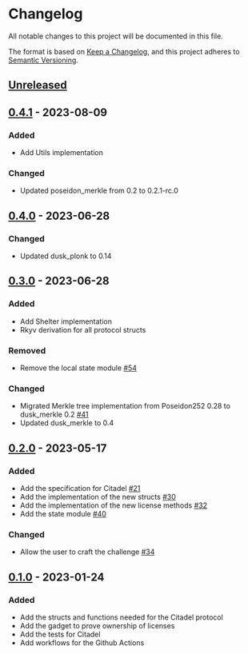 # Changelog

All notable changes to this project will be documented in this file.

The format is based on [Keep a Changelog](https://keepachangelog.com/en/1.0.0/),
and this project adheres to [Semantic Versioning](https://semver.org/spec/v2.0.0.html).

## [Unreleased]

## [0.4.1] - 2023-08-09

### Added

- Add Utils implementation

### Changed

- Updated poseidon_merkle from 0.2 to 0.2.1-rc.0

## [0.4.0] - 2023-06-28

### Changed

- Updated dusk_plonk to 0.14

## [0.3.0] - 2023-06-28

### Added

- Add Shelter implementation
- Rkyv derivation for all protocol structs

### Removed

- Remove the local state module [#54]

### Changed

- Migrated Merkle tree implementation from Poseidon252 0.28 to dusk_merkle 0.2 [#41]
- Updated dusk_merkle to 0.4

## [0.2.0] - 2023-05-17

### Added

- Add the specification for Citadel [#21]
- Add the implementation of the new structs [#30]
- Add the implementation of the new license methods [#32]
- Add the state module [#40]

### Changed

- Allow the user to craft the challenge [#34]

## [0.1.0] - 2023-01-24

### Added

- Add the structs and functions needed for the Citadel protocol
- Add the gadget to prove ownership of licenses
- Add the tests for Citadel
- Add workflows for the Github Actions

<!-- ISSUES -->
[#54]: https://github.com/dusk-network/citadel/issues/54
[#41]: https://github.com/dusk-network/citadel/issues/41
[#40]: https://github.com/dusk-network/citadel/issues/40
[#34]: https://github.com/dusk-network/citadel/issues/34
[#32]: https://github.com/dusk-network/citadel/issues/32
[#30]: https://github.com/dusk-network/citadel/issues/30
[#21]: https://github.com/dusk-network/citadel/issues/21

<!-- VERSIONS -->
[Unreleased]: https://github.com/dusk-network/citadel/compare/v0.4.1...HEAD
[0.4.1]: https://github.com/dusk-network/citadel/releases/tag/v0.4.1
[0.4.0]: https://github.com/dusk-network/citadel/releases/tag/v0.4.0
[0.3.0]: https://github.com/dusk-network/citadel/releases/tag/v0.3.0
[0.2.0]: https://github.com/dusk-network/citadel/releases/tag/v0.2.0
[0.1.0]: https://github.com/dusk-network/citadel/releases/tag/v0.1.0
